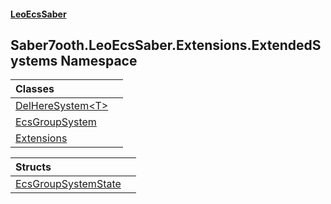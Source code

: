 #### [LeoEcsSaber](index.md 'index')

## Saber7ooth.LeoEcsSaber.Extensions.ExtendedSystems Namespace

| Classes | |
| :--- | :--- |
| [DelHereSystem&lt;T&gt;](DelHereSystem_T_.md 'Saber7ooth.LeoEcsSaber.Extensions.ExtendedSystems.DelHereSystem<T>') | |
| [EcsGroupSystem](EcsGroupSystem.md 'Saber7ooth.LeoEcsSaber.Extensions.ExtendedSystems.EcsGroupSystem') | |
| [Extensions](Extensions.md 'Saber7ooth.LeoEcsSaber.Extensions.ExtendedSystems.Extensions') | |

| Structs | |
| :--- | :--- |
| [EcsGroupSystemState](EcsGroupSystemState.md 'Saber7ooth.LeoEcsSaber.Extensions.ExtendedSystems.EcsGroupSystemState') | |
